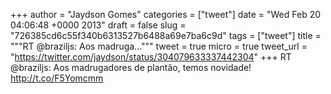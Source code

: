 
+++
author = "Jaydson Gomes"
categories = ["tweet"]
date = "Wed Feb 20 04:06:48 +0000 2013"
draft = false
slug = "726385cd6c55f340b6313527b6488a69e7ba6c9d"
tags = ["tweet"]
title = """RT @braziljs: Aos madruga..."""
tweet = true
micro = true
tweet_url = "https://twitter.com/jaydson/status/304079633337442304"
+++
RT @braziljs: Aos madrugadores de plantão, temos novidade! http://t.co/F5Yomcmm
